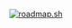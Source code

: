 [![roadmap.sh](https://api.roadmap.sh/v1-badge/wide/64b20b715f038d81eeb5368f?variant=dark)](https://roadmap.sh)
